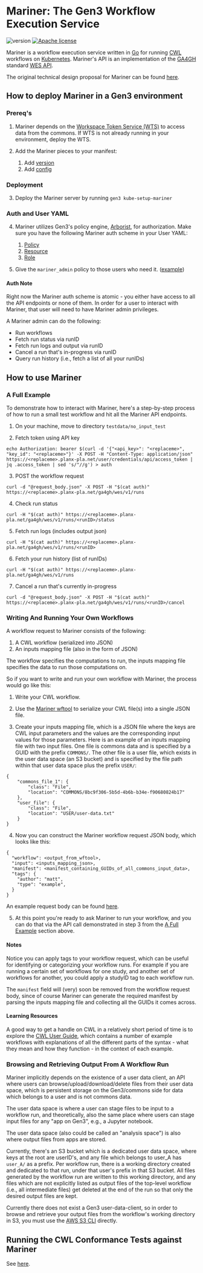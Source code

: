 # Mariner: The Gen3 Workflow Execution Service

![version](https://img.shields.io/github/release/uc-cdis/mariner.svg) [![Apache license](http://img.shields.io/badge/license-Apache-blue.svg?style=flat)](LICENSE)

Mariner is a workflow execution service written in [Go](https://golang.org)
for running [CWL](https://www.commonwl.org) workflows on [Kubernetes](https://kubernetes.io).
Mariner's API is an implementation of the [GA4GH](https://www.ga4gh.org)
standard [WES API](https://ga4gh.github.io/workflow-execution-service-schemas).

The original technical design proposal for Mariner can be found [here](https://github.com/uc-cdis/mariner/blob/master/TechnicalDesignProposal.md).

## How to deploy Mariner in a Gen3 environment

### Prereq's

1. Mariner depends on the [Workspace Token Service (WTS)](https://github.com/uc-cdis/workspace-token-service)
to access data from the commons.
If WTS is not already running in your environment, deploy the WTS.

2. Add the Mariner pieces to your manifest:
    1. Add [version](https://github.com/uc-cdis/gitops-dev/blob/78ce75e69c786bbdda629c6c8d76a17476c2084a/mattgarvin1.planx-pla.net/manifest.json#L19)
    2. Add [config](https://github.com/uc-cdis/gitops-dev/blob/78ce75e69c786bbdda629c6c8d76a17476c2084a/mattgarvin1.planx-pla.net/manifest.json#L183-L292)

### Deployment

3. Deploy the Mariner server by running `gen3 kube-setup-mariner`

### Auth and User YAML

4. Mariner utilizes Gen3's policy engine, [Arborist](https://github.com/uc-cdis/arborist), for authorization. Make sure you have the following Mariner auth scheme in your User YAML:
    1. [Policy](https://github.com/uc-cdis/commons-users/blob/a95edd2d1ac27faed2ab628280cff8923292d073/users/dev/user.yaml#L57-L60)
    2. [Resource](https://github.com/uc-cdis/commons-users/blob/a95edd2d1ac27faed2ab628280cff8923292d073/users/dev/user.yaml#L419-L420)
    3. [Role](https://github.com/uc-cdis/commons-users/blob/a95edd2d1ac27faed2ab628280cff8923292d073/users/dev/user.yaml#L577-L582)

5. Give the `mariner_admin` policy to those users who need it. ([example](https://github.com/uc-cdis/commons-users/blob/a95edd2d1ac27faed2ab628280cff8923292d073/users/dev/user.yaml#L1433))

#### Auth Note

Right now the Mariner auth scheme is atomic - you
either have access to all the API endpoints or none of them.
In order for a user to interact with Mariner, that user will need to have Mariner admin privileges.

A Mariner admin can do the following:
  - Run workflows
  - Fetch run status via runID
  - Fetch run logs and output via runID
  - Cancel a run that's in-progress via runID
  - Query run history (i.e., fetch a list of all your runIDs)

## How to use Mariner

### A Full Example

To demonstrate how to interact with Mariner, here's a step-by-step process
of how to run a small test workflow and hit all the Mariner API endpoints.

1. On your machine, move to directory `testdata/no_input_test`

2. Fetch token using API key

[//]: # (pragma: allowlist secret)

```
echo Authorization: bearer $(curl -d '{"<api_key>": "<replaceme>", "key_id": "<replaceme>"}' -X POST -H "Content-Type: application/json" https://<replaceme>.planx-pla.net/user/credentials/api/access_token | jq .access_token | sed 's/"//g') > auth
```

3. POST the workflow request
```
curl -d "@request_body.json" -X POST -H "$(cat auth)" https://<replaceme>.planx-pla.net/ga4gh/wes/v1/runs
```

4. Check run status
```
curl -H "$(cat auth)" https://<replaceme>.planx-pla.net/ga4gh/wes/v1/runs/<runID>/status
```

5. Fetch run logs (includes output json)
```
curl -H "$(cat auth)" https://<replaceme>.planx-pla.net/ga4gh/wes/v1/runs/<runID>
```

6. Fetch your run history (list of runIDs)
```
curl -H "$(cat auth)" https://<replaceme>.planx-pla.net/ga4gh/wes/v1/runs
```

7. Cancel a run that's currently in-progress
```
curl -d "@request_body.json" -X POST -H "$(cat auth)" https://<replaceme>.planx-pla.net/ga4gh/wes/v1/runs/<runID>/cancel
```

### Writing And Running Your Own Workflows

A workflow request to Mariner consists of the following:
1. A CWL workflow (serialized into JSON)
2. An inputs mapping file (also in the form of JSON)

The workflow specifies the computations to run,
the inputs mapping file specifies the data to run those computations on.

So if you want to write and run your own workflow with Mariner,
the process would go like this:

1. Write your CWL workflow.

2. Use the [Mariner wftool](https://github.com/uc-cdis/mariner/tree/master/wftool)
to serialize your CWL file(s) into a single JSON file.

3. Create your inputs mapping file, which
is a JSON file where the keys are CWL input parameters
and the values are the corresponding input values
for those parameters. Here is an example
of an inputs mapping file with two input files.
One file is commons data and is specified by a GUID
with the prefix `COMMONS/`. The other file is a user file, which exists in
the user data space (an S3 bucket) and is specified by
the file path within that user data space
plus the prefix `USER/`:
```
{
    "commons_file_1": {
        "class": "File",
        "location": "COMMONS/8bc9f306-5b5d-4b6b-b34e-f90680824b17"
    },
    "user_file": {
        "class": "File",
        "location": "USER/user-data.txt"
    }
}
```


4. Now you can construct the Mariner workflow request
JSON body, which looks like this:
```
{
  "workflow": <output_from_wftool>,
  "input": <inputs_mapping_json>,
  "manifest": <manifest_containing_GUIDs_of_all_commons_input_data>,
  "tags": {
    "author": "matt",
    "type": "example",
  }
}
```

An example request body can be found [here](https://github.com/uc-cdis/mariner/blob/master/testdata/user_data_test/request_body.json).

5. At this point you're ready to ask Mariner to run your workflow,
and you can do that via the API call demonstrated in step 3 from the [A Full Example](#A-Full-Example) section above.

#### Notes

Notice you can apply tags to your workflow request,
which can be useful for identifying or categorizing your workflow runs.
For example if you are running a certain set of workflows for one study,
and another set of workflows for another,
you could apply a studyID tag to each workflow run.

The `manifest` field will (very) soon be removed from the workflow request body,
since of course Mariner can generate the required manifest
by parsing the inputs mapping file and collecting all the GUIDs it comes across.

#### Learning Resources

A good way to get a handle on CWL in a relatively short period of time
is to explore the [CWL User Guide](https://www.commonwl.org/user_guide/02-1st-example/index.html),
which contains a number of example workflows with explanations
of all the different parts of the syntax - what they mean and how they function -
in the context of each example.

### Browsing and Retrieving Output From A Workflow Run

Mariner implicitly depends on the existence of a user data client,
an API where users can browse/upload/download/delete files
from their user data space, which is persistent storage
on the Gen3/commons side for data which belongs to a user
and is not commons data.

The user data space is where a user can stage files to be input
to a workflow run, and theoretically, also the same place
where users can stage input files for any "app on Gen3", e.g., a Jupyter notebook.

The user data space (also could be called an "analysis space") is also
where output files from apps are stored.

Currently, there's an S3 bucket which is a dedicated user data space,
where keys at the root are userID's, and any file which belongs to user_A
has `user_A/` as a prefix. Per workflow run, there is a working directory
created and dedicated to that run, under that user's prefix in that S3 bucket.
All files generated by the workflow run are written to this working directory,
and any files which are not explicitly listed as output files of the top-level workflow
(i.e., all intermediate files) get deleted at the end of the run so that only
the desired output files are kept.

Currently there does not exist a Gen3 user-data-client,
so in order to browse and retrieve your output files from
the workflow's working directory in S3,
you must use the [AWS S3 CLI](https://docs.aws.amazon.com/cli/latest/reference/s3/) directly.

## Running the CWL Conformance Tests against Mariner

See [here](https://github.com/uc-cdis/mariner/tree/master/conformance).
